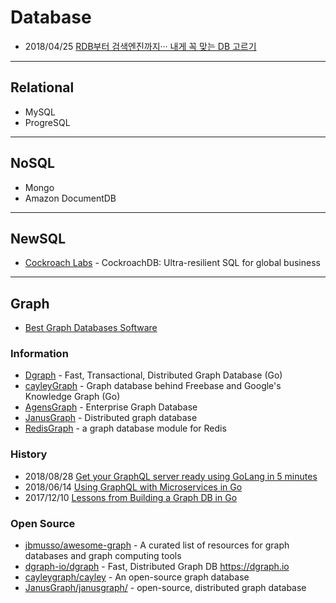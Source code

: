 # Database


- 2018/04/25 [RDB부터 검색엔진까지··· 내게 꼭 맞는 DB 고르기](http://www.ciokorea.com/news/38041)


--- 
## Relational
- MySQL
- ProgreSQL 


---
## NoSQL
- Mongo
- Amazon DocumentDB


---
## NewSQL
- [Cockroach Labs](https://www.cockroachlabs.com/) - CockroachDB: Ultra-resilient SQL for global business


---
## Graph
- [Best Graph Databases Software](https://www.g2crowd.com/categories/graph-databases)

### Information
- [Dgraph](https://dgraph.io) - Fast, Transactional, Distributed Graph Database (Go)
- [cayleyGraph](https://cayley.io/) - Graph database behind Freebase and Google's Knowledge Graph (Go)
- [AgensGraph](https://bitnine.net/agensgraph-2/) - Enterprise Graph Database
- [JanusGraph](http://janusgraph.org/) - Distributed graph database
- [RedisGraph](https://oss.redislabs.com/redisgraph/) - a graph database module for Redis

### History
- 2018/08/28 [Get your GraphQL server ready using GoLang in 5 minutes](https://hackernoon.com/graphql-with-golang-6e8da2054c25)
- 2018/06/14 [Using GraphQL with Microservices in Go](https://outcrawl.com/go-graphql-gateway-microservices)
- 2017/12/10 [Lessons from Building a Graph DB in Go](https://mymemorysucks.wordpress.com/2017/10/12/lessons-from-building-a-graph-db-in-go/)



### Open Source
- [jbmusso/awesome-graph](https://github.com/jbmusso/awesome-graph) - A curated list of resources for graph databases and graph computing tools
- [dgraph-io/dgraph](https://github.com/dgraph-io/dgraph) - Fast, Distributed Graph DB https://dgraph.io
- [cayleygraph/cayley](https://github.com/cayleygraph/cayley) - An open-source graph database
- [JanusGraph/janusgraph/](https://github.com/JanusGraph/janusgraph) - open-source, distributed graph database

